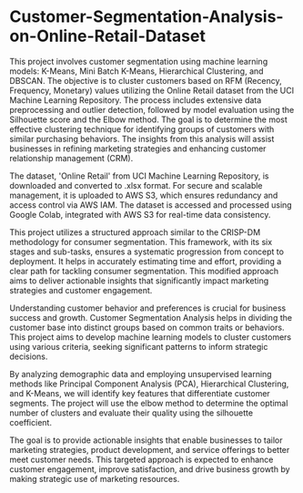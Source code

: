 # Customer-Segmentation-Analysis-on-Online-Retail-Dataset

This project involves customer segmentation using machine learning models: K-Means, Mini Batch K-Means, Hierarchical Clustering, and DBSCAN. The objective is to cluster customers based on RFM (Recency, Frequency, Monetary) values utilizing the Online Retail dataset from the UCI Machine Learning Repository. The process includes extensive data preprocessing and outlier detection, followed by model evaluation using the Silhouette score and the Elbow method. The goal is to determine the most effective clustering technique for identifying groups of customers with similar purchasing behaviors. The insights from this analysis will assist businesses in refining marketing strategies and enhancing customer relationship management (CRM).

The dataset, 'Online Retail' from UCI Machine Learning Repository, is downloaded and converted to .xlsx format. For secure and scalable management, it is uploaded to AWS S3, which ensures redundancy and access control via AWS IAM. The dataset is accessed and processed using Google Colab, integrated with AWS S3 for real-time data consistency.

This project utilizes a structured approach similar to the CRISP-DM methodology for consumer segmentation. This framework, with its six stages and sub-tasks, ensures a systematic progression from concept to deployment. It helps in accurately estimating time and effort, providing a clear path for tackling consumer segmentation. This modified approach aims to deliver actionable insights that significantly impact marketing strategies and customer engagement.

Understanding customer behavior and preferences is crucial for business success and growth. Customer Segmentation Analysis helps in dividing the customer base into distinct groups based on common traits or behaviors. This project aims to develop machine learning models to cluster customers using various criteria, seeking significant patterns to inform strategic decisions.

By analyzing demographic data and employing unsupervised learning methods like Principal Component Analysis (PCA), Hierarchical Clustering, and K-Means, we will identify key features that differentiate customer segments. The project will use the elbow method to determine the optimal number of clusters and evaluate their quality using the silhouette coefficient.

The goal is to provide actionable insights that enable businesses to tailor marketing strategies, product development, and service offerings to better meet customer needs. This targeted approach is expected to enhance customer engagement, improve satisfaction, and drive business growth by making strategic use of marketing resources.
